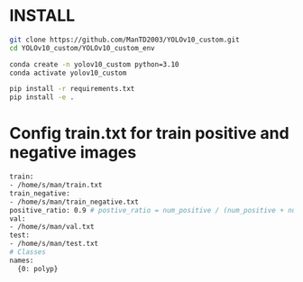 # INSTALL
```bash
git clone https://github.com/ManTD2003/YOLOv10_custom.git
cd YOLOv10_custom/YOLOv10_custom_env

conda create -n yolov10_custom python=3.10
conda activate yolov10_custom

pip install -r requirements.txt
pip install -e .
```

# Config train.txt for train positive and negative images
```bash
train: 
- /home/s/man/train.txt
train_negative:
- /home/s/man/train_negative.txt
positive_ratio: 0.9 # postive_ratio = num_positive / (num_positive + num_negative) in one batch
val: 
- /home/s/man/val.txt
test: 
- /home/s/man/test.txt
# Classes
names:
  {0: polyp}
```
